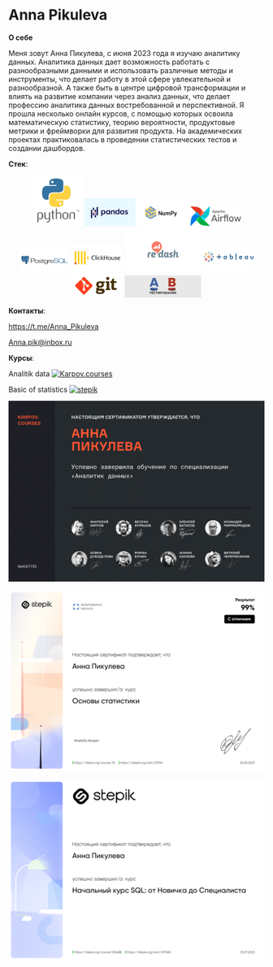 # Anna Pikuleva

__О себе__

Меня зовут Анна Пикулева, с июня 2023 года я изучаю аналитику данных. Аналитика данных дает возможность работать с разнообразными данными и использовать различные методы и инструменты, что делает работу в этой сфере увлекательной и разнообразной. А также быть в центре цифровой трансформации и влиять на развитие компании через анализ данных, что делает профессию аналитика данных востребованной и перспективной.
Я прошла несколько онлайн курсов, с помощью которых освоила математическую статистику, теорию вероятности, продуктовые метрики и фреймворки для развития продукта. На академических проектах практиковалась в проведении статистических тестов и создании дашбордов.

__Стек__:

<div align="center">
<img src="https://github.com/Anna-Pik/Anna-Pik/blob/main/python.png" width="100"> <img src="https://github.com/Anna-Pik/Anna-Pik/blob/main/pandas.png" width="100"> <img src="https://github.com/Anna-Pik/Anna-Pik/blob/main/NumPy.png" width="100"> <img src="https://github.com/Anna-Pik/Anna-Pik/blob/main/AirFlow.png" width="100"> <img src="https://github.com/Anna-Pik/Anna-Pik/blob/main/PostgreSQL.png" width="100"> <img src="https://github.com/Anna-Pik/Anna-Pik/blob/main/ClickHouse.png" width="100"> <img src="https://github.com/Anna-Pik/Anna-Pik/blob/main/Redash.png" width="150"> <img src="https://github.com/Anna-Pik/Anna-Pik/blob/main/Tableau.png" width="100"> <img src="https://github.com/Anna-Pik/Anna-Pik/blob/main/Git.png" width="100"> <img src="https://github.com/Anna-Pik/Anna-Pik/blob/main/AB_test.png" width="150">
</div>


__Контакты__:

https://t.me/Anna_Pikuleva 

Anna.pik@inbox.ru

__Курсы__:

Analitik data
[![Karpov.courses](https://img.shields.io/badge/Karpov-courses-0b0038?style=for-the-badge&logo=Karpov&logoColor=blue)](https://lab.karpov.courses/certificate/6a69eaf4-cc7c-4723-ac6f-0f914e2ca68a/) <br>

Basic of statistics
[![stepik](https://img.shields.io/badge/stepik-0b0038?style=for-the-badge&logo=Karpov&logoColor=blue)](https://stepik.org/cert/2111141?lang=en) <br>



![Analitik data](https://github.com/Anna-Pik/Anna-Pik/blob/main/Аналитик%20данных.png)

![Statistica](https://github.com/Anna-Pik/Anna-Pik/blob/main/Основы%20статистики_Stepik.png)

![SQL](https://github.com/Anna-Pik/Anna-Pik/blob/main/SQL_Stepik.png)
